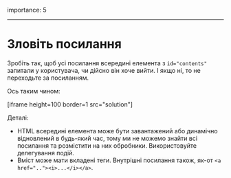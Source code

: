 importance: 5

---

# Зловіть посилання

Зробіть так, щоб усі посилання всередині елемента з `id="contents"` запитали у користувача, чи дійсно він хоче вийти. І якщо ні, то не переходьте за посиланням.

Ось таким чином:

[iframe height=100 border=1 src="solution"]

Деталі:

- HTML всередині елемента може бути завантажений або динамічно відновлений в будь-який час, тому ми не можемо знайти всі посилання та розмістити на них обробники. Використовуйте делегування подій.
- Вміст може мати вкладені теги. Внутрішні посилання також, як-от `<a href=".."><i>...</i></a>`.
